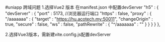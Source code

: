 #uniapp 跨域问题
1.选择Vue2 版本 在manifest.json 中配置devServer
"h5" : {
	    "devServer" : {
	        "port" : 5173, //浏览器运行端口
	        "https" : false,
	        "proxy" : {
	            "/aaaaaaa" : {
	                "target" : "https://hu.acotech.my:50011",
	                "changeOrigin" : true,
	                "secure" : false,
	                "ws" : false,
	                "pathRewrite" : {
	                    "^/aaaaaaa" : ""
	                }
	            }
	        }
	    }
	},

 2.选择Vue3版本，需新建vite.config.js配置devServer

 
